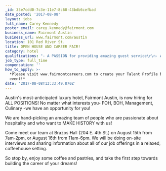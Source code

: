 ```yaml
---
_id: 35e7cdd0-7c3e-11e7-8c60-43bdb6cefbad
date_posted: '2017-08-08'
layout: jobs
full_name: Carey Kennedy
poster_email: carey.kennedy@fairmont.com
business_name: Fairmont Austin
business_url: www.fairmont.com/austin
location: 101 Red River St.
title: OPEN HOUSE AND CAREER FAIR!
category: hotel
qualifications: "- A PASSION for providing amazing guest service\r\n- A desire to be treated with respect and to treat your colleagues with respect\r\n- A drive to be part of something bigger than just a job\r\n- Specific qualifications vary by position"
job_type: full_time
compensation: ''
how_to_apply: >-
  *Please visit www.fairmontcareers.com to create your Talent Profile before the
  event!*
date: '2017-08-08T13:33:49.870Z'
---
```

Austin's most-anticipated luxury hotel, Fairmont Austin, is now hiring for ALL POSITIONS! 
No matter what interests you- FOH, BOH, Management, Culinary -we have an opportunity for you! 

We are hand-picking an amazing team of people who are passionate about hospitality and who want to MAKE HISTORY with us!

Come meet our team at Brazos Hall (204 E. 4th St.) on August 15th from 7am-2pm, or August 16th from 11am-6pm. We will be doing on-site interviews and sharing information about all of our job offerings in a relaxed, coffeehouse setting. 

So stop by, enjoy some coffee and pastries, and take the first step towards building the career of your dreams!
